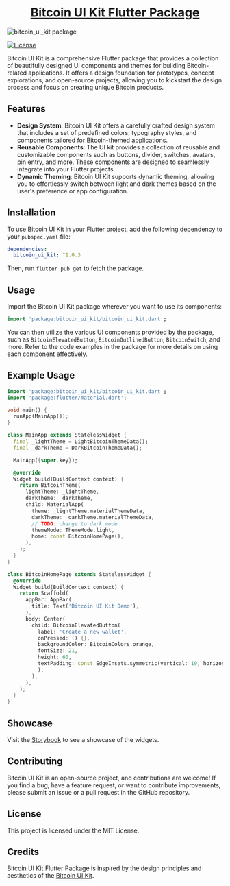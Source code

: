 <h1 align="center"><a href="https://pub.dev/packages/bitcoin_ui_kit">Bitcoin UI Kit Flutter Package</a></h1>

<img src="https://www.bitcoinuikit.com/assets/screens.png" alt="bitcoin_ui_kit package" />

[![License](https://img.shields.io/badge/license-MIT-blue.svg)](https://opensource.org/licenses/MIT)

Bitcoin UI Kit is a comprehensive Flutter package that provides a collection of beautifully designed UI components and themes for building Bitcoin-related applications. It offers a design foundation for prototypes, concept explorations, and open-source projects, allowing you to kickstart the design process and focus on creating unique Bitcoin products.

## Features
- **Design System**: Bitcoin UI Kit offers a carefully crafted design system that includes a set of predefined colors, typography styles, and components tailored for Bitcoin-themed applications.
- **Reusable Components**: The UI kit provides a collection of reusable and customizable components such as buttons, divider, switches, avatars, pin entry, and more. These components are designed to seamlessly integrate into your Flutter projects.
- **Dynamic Theming**: Bitcoin UI Kit supports dynamic theming, allowing you to effortlessly switch between light and dark themes based on the user's preference or app configuration.

## Installation
To use Bitcoin UI Kit in your Flutter project, add the following dependency to your `pubspec.yaml` file:

```yaml
dependencies:
  bitcoin_ui_kit: ^1.0.3
```

Then, run `flutter pub get` to fetch the package.

## Usage
Import the Bitcoin UI Kit package wherever you want to use its components:
```dart
import 'package:bitcoin_ui_kit/bitcoin_ui_kit.dart';
```

You can then utilize the various UI components provided by the package, such as `BitcoinElevatedButton`, `BitcoinOutlinedButton`, `BitcoinSwitch`, and more. Refer to the code examples in the package for more details on using each component effectively.

## Example Usage
```dart
import 'package:bitcoin_ui_kit/bitcoin_ui_kit.dart';
import 'package:flutter/material.dart';

void main() {
  runApp(MainApp());
}

class MainApp extends StatelessWidget {
  final _lightTheme = LightBitcoinThemeData();
  final _darkTheme = DarkBitcoinThemeData();

  MainApp({super.key});

  @override
  Widget build(BuildContext context) {
    return BitcoinTheme(
      lightTheme: _lightTheme,
      darkTheme: _darkTheme,
      child: MaterialApp(
        theme: _lightTheme.materialThemeData,
        darkTheme: _darkTheme.materialThemeData,
        // TODO: change to dark mode
        themeMode: ThemeMode.light,
        home: const BitcoinHomePage(),
      ),
    );
  }
}

class BitcoinHomePage extends StatelessWidget {
  @override
  Widget build(BuildContext context) {
    return Scaffold(
      appBar: AppBar(
        title: Text('Bitcoin UI Kit Demo'),
      ),
      body: Center(
        child: BitcoinElevatedButton(
          label: 'Create a new wallet',
          onPressed: () {},
          backgroundColor: BitcoinColors.orange,
          fontSize: 21,
          height: 60,
          textPadding: const EdgeInsets.symmetric(vertical: 19, horizontal: 20,
          ),
        ),
      ),
    );
  }
}
```

## Showcase
Visit the [Storybook](https://aniketambore.github.io/bitcoinuikit-flutter/) to see a showcase of the widgets.

## Contributing
Bitcoin UI Kit is an open-source project, and contributions are welcome! If you find a bug, have a feature request, or want to contribute improvements, please submit an issue or a pull request in the GitHub repository.

## License
This project is licensed under the MIT License.

## Credits
Bitcoin UI Kit Flutter Package is inspired by the design principles and aesthetics of the [Bitcoin UI Kit](https://www.bitcoinuikit.com/).